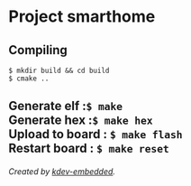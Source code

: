 # Project smarthome

## Compiling

```
$ mkdir build && cd build
$ cmake ..
```
Generate elf :```$ make```\
Generate hex :```$ make hex```\
Upload to board : ```$ make flash```\
Restart board : ```$ make reset```
---
###### Created by [kdev-embedded](https://phabricator.kde.org/diffusion/KDEVEMBEDDED).

